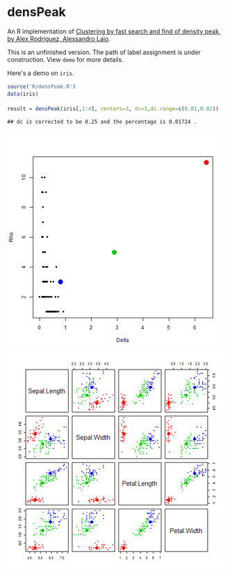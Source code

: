 densPeak
========

An R implementation of [Clustering by fast search and find of density peak, by Alex Rodriguez, Alessandro Laio](http://www.sciencemag.org/content/344/6191/1492.abstract).

This is an unfinished version. The path of label assignment is under construction. View `demo` for more details.

Here's a demo on `iris`.


```r
source('R/densPeak.R')
data(iris)

result = densPeak(iris[,1:4], centers=3, dc=1,dc.range=c(0.01,0.02))
```

```
## dc is corrected to be 0.25 and the percentage is 0.01724 .
```

![plot of chunk unnamed-chunk-1](figure/unnamed-chunk-11.png) ![plot of chunk unnamed-chunk-1](figure/unnamed-chunk-12.png) 
